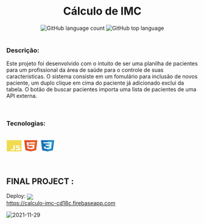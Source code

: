 <h1 align="center"> Cálculo de IMC </h1>

<p align = "center"><img alt="GitHub language count" src="https://img.shields.io/github/languages/count/vinniegalli/calculo-imc-js">
  <img alt="GitHub top language" src="https://img.shields.io/github/languages/top/vinniegalli/calculo-imc-js?color=blue"><br><br>
  
  <h3> Descrição: </h3>
 <p>Este projeto foi desenvolvido com o intuito de ser uma planilha de pacientes para um profissional da área de saúde para o controle de suas caracteristicas. O sistema consiste em um fomulário para inclusão de novos paciente, um duplo clique em cima do paciente já adicionado exclui da tabela.
O botão de buscar pacientes importa uma lista de pacientes de uma API externa.</p><br>

<h3>Tecnologias:</h3>

<div><br>
  <img alt="vinniegalli-Js" height="30" width="40" src="https://raw.githubusercontent.com/devicons/devicon/master/icons/javascript/javascript-plain.svg">
  <img alt="vinniegalli-HTML" height="30" width="40" src="https://raw.githubusercontent.com/devicons/devicon/master/icons/html5/html5-original.svg">
  <img alt="vinniegalli-CSS" height="30" width="40" src="https://raw.githubusercontent.com/devicons/devicon/master/icons/css3/css3-original.svg">
</div><br><br>


## FINAL PROJECT :
Deploy: <img align="center" src="https://img.shields.io/badge/firebase-%23039BE5.svg?style=for-the-badge&logo=firebase" /> <br>
https://calculo-imc-cd18c.firebaseapp.com

  ![2021-11-29](https://user-images.githubusercontent.com/88065211/143955150-5130bbb7-c2fa-4c5f-8a6f-f503d63e5208.png)
                                      
                           
